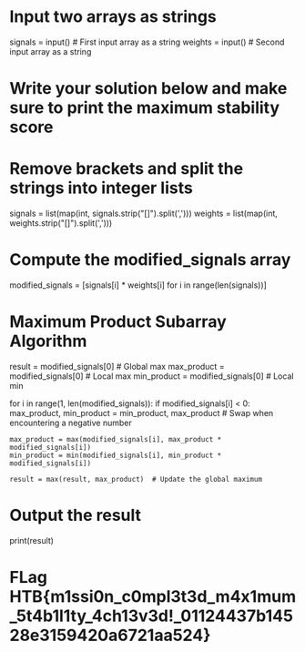 # Input two arrays as strings
signals = input()  # First input array as a string
weights = input()  # Second input array as a string

# Write your solution below and make sure to print the maximum stability score

# Remove brackets and split the strings into integer lists
signals = list(map(int, signals.strip("[]").split(',')))
weights = list(map(int, weights.strip("[]").split(',')))

# Compute the modified_signals array
modified_signals = [signals[i] * weights[i] for i in range(len(signals))]

# Maximum Product Subarray Algorithm
result = modified_signals[0]  # Global max
max_product = modified_signals[0]  # Local max
min_product = modified_signals[0]  # Local min

for i in range(1, len(modified_signals)):
    if modified_signals[i] < 0:
        max_product, min_product = min_product, max_product  # Swap when encountering a negative number

    max_product = max(modified_signals[i], max_product * modified_signals[i])
    min_product = min(modified_signals[i], min_product * modified_signals[i])

    result = max(result, max_product)  # Update the global maximum

# Output the result
print(result)
# FLag HTB{m1ssi0n_c0mpl3t3d_m4x1mum_5t4b1l1ty_4ch13v3d!_01124437b14528e3159420a6721aa524}
